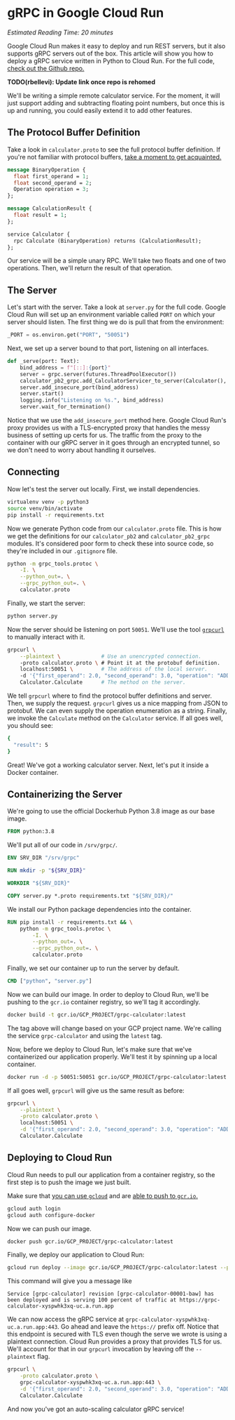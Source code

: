 # gRPC in Google Cloud Run

*Estimated Reading Time: 20 minutes*

Google Cloud Run makes it easy to deploy and run REST servers, but it also
supports gRPC servers out of the box. This article will show you how to
deploy a gRPC service written in Python to Cloud Run. For the full code, [check
out the Github repo.](https://github.com/gnossen/grpc-cloud-run-example)

**TODO(rbellevi): Update link once repo is rehomed**

We'll be writing a simple remote calculator service. For the moment, it will
just support adding and subtracting floating point numbers, but once this is up
and running, you could easily extend it to add other features.

## The Protocol Buffer Definition

Take a look in `calculator.proto` to see the full protocol buffer definition. If
you're not familiar with protocol buffers,
[take a moment to get acquainted.](https://developers.google.com/protocol-buffers)

```protobuf
message BinaryOperation {
  float first_operand = 1;
  float second_operand = 2;
  Operation operation = 3;
};

message CalculationResult {
  float result = 1;
};

service Calculator {
  rpc Calculate (BinaryOperation) returns (CalculationResult);
};
```

Our service will be a simple unary RPC. We'll take two floats and one of two
operations. Then, we'll return the result of that operation.

## The Server

Let's start with the server. Take a look at `server.py` for the full code.
Google Cloud Run will set up an environment variable called `PORT` on which your
server should listen. The first thing we do is pull that from the environment:

```python
_PORT = os.environ.get("PORT", "50051")
```

Next, we set up a server bound to that port, listening on all interfaces.

```python
def _serve(port: Text):
    bind_address = f"[::]:{port}"
    server = grpc.server(futures.ThreadPoolExecutor())
    calculator_pb2_grpc.add_CalculatorServicer_to_server(Calculator(), server)
    server.add_insecure_port(bind_address)
    server.start()
    logging.info("Listening on %s.", bind_address)
    server.wait_for_termination()
```

Notice that we use the `add_insecure_port` method here. Google Cloud Run's proxy
provides us with a TLS-encrypted proxy that handles the messy business of
setting up certs for us. The traffic from the proxy to the container with our
gRPC server in it goes through an encrypted tunnel, so we don't need to worry
about handling it ourselves.

## Connecting

Now let's test the server out locally. First, we install dependencies.

```bash
virtualenv venv -p python3
source venv/bin/activate
pip install -r requirements.txt
```

Now we generate Python code from our `calculator.proto` file. This is how
we get the definitions for our `calculator_pb2` and `calculator_pb2_grpc`
modules. It's considered poor form to check these into source code, so they're
included in our `.gitignore` file.

```bash
python -m grpc_tools.protoc \
    -I. \
    --python_out=. \
    --grpc_python_out=. \
    calculator.proto
```

Finally, we start the server:

```bash
python server.py
```

Now the server should be listening on port `50051`. We'll use the tool
[`grpcurl`](https://github.com/fullstorydev/grpcurl) to manually interact with it.

```bash
grpcurl \
    --plaintext \             # Use an unencrypted connection.
    -proto calculator.proto \ # Point it at the protobuf definition.
    localhost:50051 \         # The address of the local server.
    -d '{"first_operand": 2.0, "second_operand": 3.0, "operation": "ADD"}' \
    Calculator.Calculate      # The method on the server.
```

We tell `grpcurl` where to find the protocol buffer definitions and server.
Then, we supply the request. `grpcurl` gives us a nice mapping from JSON to
protobuf. We can even supply the operation enumeration as a string. Finally, we
invoke the `Calculate` method on the `Calculator` service. If all goes well, you
should see:

```bash
{
  "result": 5
}
```

Great! We've got a working calculator server. Next, let's put it inside a
Docker container.

## Containerizing the Server

We're going to use the official Dockerhub Python 3.8 image as our base image.

```Dockerfile
FROM python:3.8
```

We'll put all of our code in `/srv/grpc/`.

```Dockerfile
ENV SRV_DIR "/srv/grpc"

RUN mkdir -p "${SRV_DIR}"

WORKDIR "${SRV_DIR}"

COPY server.py *.proto requirements.txt "${SRV_DIR}/"
```

We install our Python package dependencies into the container.


```Dockerfile
RUN pip install -r requirements.txt && \
    python -m grpc_tools.protoc \
        -I. \
        --python_out=. \
        --grpc_python_out=. \
        calculator.proto
```

Finally, we set our container up to run the server by default.

```Dockerfile
CMD ["python", "server.py"]
```

Now we can build our image. In order to deploy to Cloud Run, we'll be pushing to
the `gcr.io` container registry, so we'll tag it accordingly.

```bash
docker build -t gcr.io/GCP_PROJECT/grpc-calculator:latest
```

The tag above will change based on your GCP project name. We're calling the
service `grpc-calculator` and using the `latest` tag.

Now, before we deploy to Cloud Run, let's make sure that we've containerized our
application properly. We'll test it by spinning up a local container.

```bash
docker run -d -p 50051:50051 gcr.io/GCP_PROJECT/grpc-calculator:latest
```

If all goes well, `grpcurl` will give us the same result as before:

```bash
grpcurl \
    --plaintext \
    -proto calculator.proto \
    localhost:50051 \
    -d '{"first_operand": 2.0, "second_operand": 3.0, "operation": "ADD"}' \
    Calculator.Calculate
```

## Deploying to Cloud Run

Cloud Run needs to pull our application from a container registry, so the first
step is to push the image we just built.

Make sure that [you can use `gcloud`](https://cloud.google.com/sdk/gcloud/reference/auth/login)
and are [able to push to `gcr.io`.](https://cloud.google.com/container-registry/docs/pushing-and-pulling)

```bash
gcloud auth login
gcloud auth configure-docker
```

Now we can push our image.

```bash
docker push gcr.io/GCP_PROJECT/grpc-calculator:latest
```

Finally, we deploy our application to Cloud Run:

```bash
gcloud run deploy --image gcr.io/GCP_PROJECT/grpc-calculator:latest --platform managed
```

This command will give you a message like
```
Service [grpc-calculator] revision [grpc-calculator-00001-baw] has been deployed and is serving 100 percent of traffic at https://grpc-calculator-xyspwhk3xq-uc.a.run.app
```

We can now access the gRPC service at
`grpc-calculator-xyspwhk3xq-uc.a.run.app:443`. Go ahead and leave the `https://`
prefix off. Notice that this endpoint is secured with TLS even though the serve
we wrote is using a plaintext connection. Cloud Run provides a proxy that
provides TLS for us. We'll account for that in our `grpcurl` invocation by
leaving off the `--plaintext` flag.

```bash
grpcurl \
    -proto calculator.proto \
    grpc-calculator-xyspwhk3xq-uc.a.run.app:443 \
    -d '{"first_operand": 2.0, "second_operand": 3.0, "operation": "ADD"}' \
    Calculator.Calculate
```

And now you've got an auto-scaling calculator gRPC service!

